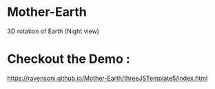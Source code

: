 # Mother-Earth
3D rotation of Earth (Night view)

# Checkout the Demo : 
https://ravensoni.github.io/Mother-Earth/threeJSTemplate5/index.html
